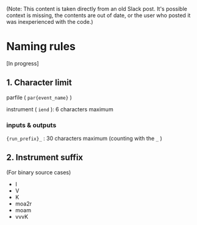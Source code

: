 (Note: This content is taken directly from an old Slack post. It's possible context is missing, the contents are out of date, or the user who posted it was inexperienced with the code.)

# Naming rules

[In progress]

## 1. Character limit

parfile ( `par{event_name}` )

instrument ( `iend` ): 6 characters maximum

### inputs & outputs
`{run_prefix}_` : 30 characters maximum (counting with the `_` )

## 2. Instrument suffix
(For binary source cases)
- I
- V
- K
- moa2r
- moam
- vvvK
